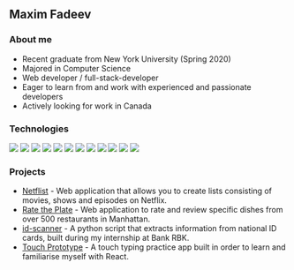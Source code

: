 ## Maxim Fadeev

### About me
- Recent graduate from New York University (Spring 2020)
- Majored in Computer Science
- Web developer / full-stack-developer
- Eager to learn from and work with experienced and passionate developers
- Actively looking for work in Canada

### Technologies
![](https://img.shields.io/badge/Python-informational?style=flat&logo=python&logoColor=white&color=brightgreen)
![](https://img.shields.io/badge/JavaScript-informational?style=flat&logo=javascript&logoColor=white&color=brightgreen)
![](https://img.shields.io/badge/Java-informational?style=flat&logo=java&logoColor=white&color=brightgreen)
![](https://img.shields.io/badge/HTML-informational?style=flat&logo=HTML5&logoColor=white&color=brightgreen)
![](https://img.shields.io/badge/CSS-informational?style=flat&logo=CSS3&logoColor=white&color=brightgreen)
![](https://img.shields.io/badge/Node.js-informational?style=flat&logo=node.js&logoColor=white&color=brightgreen)
![](https://img.shields.io/badge/React-informational?style=flat&logo=react&logoColor=white&color=brightgreen)
![](https://img.shields.io/badge/MongoDB-informational?style=flat&logo=MongoDB&logoColor=white&color=blue)
![](https://img.shields.io/badge/PostgreSQL-informational?style=flat&logo=PostgreSQL&logoColor=white&color=blue)
![](https://img.shields.io/badge/Git-informational?style=flat&logo=git&logoColor=white&color=blueviolet)
![](https://img.shields.io/badge/Sass-informational?style=flat&logo=sass&logoColor=white&color=blueviolet)
![](https://img.shields.io/badge/Heroku-informational?style=flat&logo=Heroku&logoColor=white&color=blueviolet)

### Projects
- [Netflist](https://github.com/maximfadeev/netflist) - Web application that allows you to create lists consisting of movies, shows and episodes on Netflix.
- [Rate the Plate](https://github.com/maximfadeev/fall-2019-restaurant-reviews) - Web application to rate and review specific dishes from over 500 restaurants in Manhattan.
- [id-scanner](https://github.com/maximfadeev/id-scanner) - A python script that extracts information from national ID cards, built during my internship at Bank RBK.
- [Touch Prototype](https://github.com/maximfadeev/touch-prototype) - A touch typing practice app built in order to learn and familiarise myself with React.


 
 
 
 







